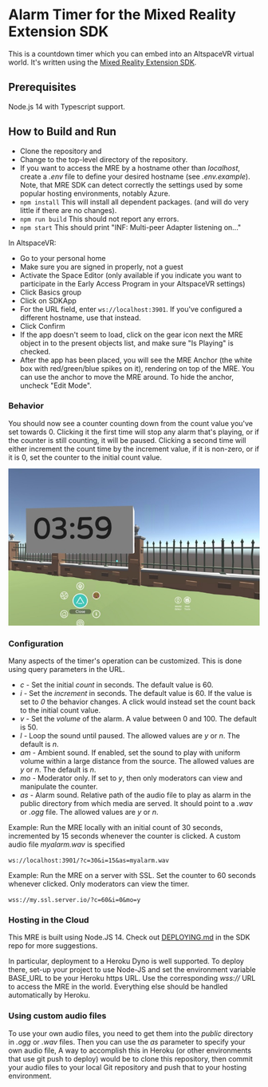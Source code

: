 # Alarm Timer for the Mixed Reality Extension SDK

This is a countdown timer which you can embed into an AltspaceVR virtual world. It's written using the [Mixed Reality
Extension SDK](https://github.com/Microsoft/mixed-reality-extension-sdk).

## Prerequisites

Node.js 14 with Typescript support.

## How to Build and Run

* Clone the repository and
* Change to the top-level directory of the repository.
* If you want to access the MRE by a hostname other than _localhost_,
create a _.env_ file to define your desired hostname (see _.env.example_).
Note, that MRE SDK can detect correctly the settings used
by some popular hosting environments, notably Azure.
* `npm install` This will install all dependent packages. (and will do very
little if there are no changes).
* `npm run build` This should not report any errors.
* `npm start` This should print "INF: Multi-peer Adapter listening on..."

In AltspaceVR:

* Go to your personal home
* Make sure you are signed in properly, not a guest
* Activate the Space Editor (only available if you indicate you want to participate in the Early Access Program in your AltspaceVR settings)
* Click Basics group
* Click on SDKApp
* For the URL field, enter `ws://localhost:3901`. If you've configured a different hostname, use that instead.
* Click Confirm
* If the app doesn't seem to load, click on the gear icon next the MRE object
in to the present objects list, and make sure "Is Playing" is checked.
* After the app has been placed, you will see the MRE Anchor (the white box
with red/green/blue spikes on it), rendering on top of the MRE. You can use the
anchor to move the MRE around. To hide the anchor, uncheck "Edit Mode".

### Behavior

You should now see a counter counting down from the count value you've set towards 0.
Clicking it the first time will stop any alarm that's playing, or if the
counter is still counting, it will be paused. Clicking a second time
will either increment the count time by the increment value, if it is non-zero, or
if it is 0, set the counter to the initial count value.

<img src='appearance.jpg'/>

### Configuration

Many aspects of the timer's operation can be customized.
This is done using query parameters in the URL.

* _c_ - Set the initial _count_ in seconds. The default value is 60.
* _i_ - Set the _increment_ in seconds. The default value is 60.
If the value is set to _0_ the behavior changes. A click would instead set the count back to the initial count value.
* _v_ - Set the _volume_ of the alarm. A value between 0 and 100. The default is 50.
* _l_ - Loop the sound until paused. The allowed values are _y_ or _n_. The default is _n_.
* _am_ - Ambient sound. If enabled, set the sound to play with uniform volume within a large distance from the source.
The allowed values are _y_ or _n_. The default is _n_.
* _mo_ - Moderator only. If set to _y_, then only moderators can view and manipulate the counter.
* _as_ - Alarm sound. Relative path of the audio file to play as alarm in the public directory from which media are served.
It should point to a _.wav_ or _.ogg_ file.
The allowed values are _y_ or _n_.

Example: Run the MRE locally with an initial count of 30 seconds, incremented by 15 seconds whenever the counter is clicked.
A custom audio file _myalarm.wav_ is specified

`ws://localhost:3901/?c=30&i=15&as=myalarm.wav`

Example: Run the MRE on a server with SSL. Set the counter to 60 seconds whenever clicked. Only moderators can view the timer.

`wss://my.ssl.server.io/?c=60&i=0&mo=y`

### Hosting in the Cloud

This MRE is built using Node.JS 14. Check out [DEPLOYING.md](https://github.com/Microsoft/mixed-reality-extension-sdk/blob/master/DEPLOYING.md) in the SDK repo for more suggestions.

In particular, deployment to a Heroku Dyno is well supported. To deploy there, set-up your project
to use Node-JS and set the environment variable BASE_URL to be your Heroku https URL.
Use the corresponding _wss://_ URL to access the MRE in the world. Everything else should
be handled automatically by Heroku.

### Using custom audio files

To use your own audio files, you need to get them into the _public_ directory in _.ogg_ or _.wav_ files. Then you can use
the _as_ parameter to specify your own audio file, A way to accomplish this in Heroku (or other environments that use
git push to deploy) would be to clone this repository, then commit your audio files to your local Git repository and
push that to your hosting environment.
